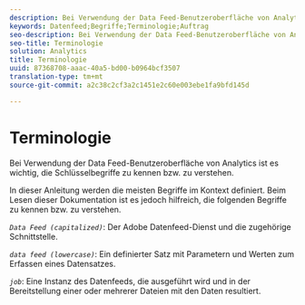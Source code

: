```yaml
---
description: Bei Verwendung der Data Feed-Benutzeroberfläche von Analytics ist es wichtig, die Schlüsselbegriffe zu kennen bzw. zu verstehen.
keywords: Datenfeed;Begriffe;Terminologie;Auftrag
seo-description: Bei Verwendung der Data Feed-Benutzeroberfläche von Analytics ist es wichtig, die Schlüsselbegriffe zu kennen bzw. zu verstehen.
seo-title: Terminologie
solution: Analytics
title: Terminologie
uuid: 87368708-aaac-40a5-bd00-b0964bcf3507
translation-type: tm+mt
source-git-commit: a2c38c2cf3a2c1451e2c60e003ebe1fa9bfd145d

---
```



# Terminologie

Bei Verwendung der Data Feed-Benutzeroberfläche von Analytics ist es wichtig, die Schlüsselbegriffe zu kennen bzw. zu verstehen.

In dieser Anleitung werden die meisten Begriffe im Kontext definiert. Beim Lesen dieser Dokumentation ist es jedoch hilfreich, die folgenden Begriffe zu kennen bzw. zu verstehen.

*`Data Feed (capitalized)`*: Der Adobe Datenfeed-Dienst und die zugehörige Schnittstelle.

*`data feed (lowercase)`*: Ein definierter Satz mit Parametern und Werten zum Erfassen eines Datensatzes.

*`job`*: Eine Instanz des Datenfeeds, die ausgeführt wird und in der Bereitstellung einer oder mehrerer Dateien mit den Daten resultiert.
